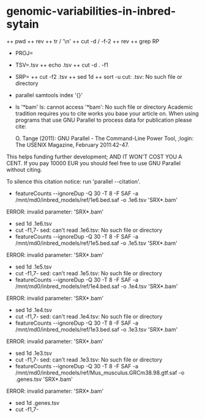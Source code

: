 # genomic-variabilities-in-inbred-sytain
++ pwd
++ rev
++ tr / '\n'
++ cut -d / -f-2
++ rev
++ grep RP
+ PROJ=
+ TSV=.tsv
++ echo .tsv
++ cut -d . -f1
+ SRP=
++ cut -f2 .tsv
++ sed 1d
++ sort -u
cut: .tsv: No such file or directory
+ parallel samtools index '{}'
+ ls '*bam'
ls: cannot access '*bam': No such file or directory
Academic tradition requires you to cite works you base your article on.
When using programs that use GNU Parallel to process data for publication
please cite:

  O. Tange (2011): GNU Parallel - The Command-Line Power Tool,
  ;login: The USENIX Magazine, February 2011:42-47.

This helps funding further development; AND IT WON'T COST YOU A CENT.
If you pay 10000 EUR you should feel free to use GNU Parallel without citing.

To silence this citation notice: run 'parallel --citation'.

+ featureCounts --ignoreDup -Q 30 -T 8 -F SAF -a /mnt/md0/inbred_models/ref/1e6.bed.saf -o .1e6.tsv 'SRX*.bam'

ERROR: invalid parameter: 'SRX*.bam'

+ sed 1d .1e6.tsv
+ cut -f1,7-
sed: can't read .1e6.tsv: No such file or directory
+ featureCounts --ignoreDup -Q 30 -T 8 -F SAF -a /mnt/md0/inbred_models/ref/1e5.bed.saf -o .1e5.tsv 'SRX*.bam'

ERROR: invalid parameter: 'SRX*.bam'

+ sed 1d .1e5.tsv
+ cut -f1,7-
sed: can't read .1e5.tsv: No such file or directory
+ featureCounts --ignoreDup -Q 30 -T 8 -F SAF -a /mnt/md0/inbred_models/ref/1e4.bed.saf -o .1e4.tsv 'SRX*.bam'

ERROR: invalid parameter: 'SRX*.bam'

+ sed 1d .1e4.tsv
+ cut -f1,7-
sed: can't read .1e4.tsv: No such file or directory
+ featureCounts --ignoreDup -Q 30 -T 8 -F SAF -a /mnt/md0/inbred_models/ref/1e3.bed.saf -o .1e3.tsv 'SRX*.bam'

ERROR: invalid parameter: 'SRX*.bam'

+ sed 1d .1e3.tsv
+ cut -f1,7-
sed: can't read .1e3.tsv: No such file or directory
+ featureCounts --ignoreDup -Q 30 -T 8 -F SAF -a /mnt/md0/inbred_models/ref/Mus_musculus.GRCm38.98.gtf.saf -o .genes.tsv 'SRX*.bam'

ERROR: invalid parameter: 'SRX*.bam'

+ sed 1d .genes.tsv
+ cut -f1,7-
